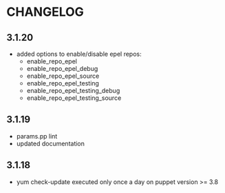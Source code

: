 # CHANGELOG

## 3.1.20

* added options to enable/disable epel repos:
  - enable_repo_epel
  - enable_repo_epel_debug
  - enable_repo_epel_source
  - enable_repo_epel_testing
  - enable_repo_epel_testing_debug
  - enable_repo_epel_testing_source

## 3.1.19

* params.pp lint
* updated documentation

## 3.1.18

* yum check-update executed only once a day on puppet version >= 3.8

